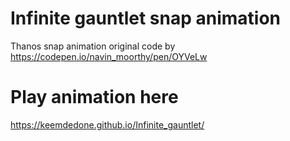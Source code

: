 # Infinite gauntlet snap animation
Thanos snap animation original code by https://codepen.io/navin_moorthy/pen/OYVeLw

# Play animation here
https://keemdedone.github.io/Infinite_gauntlet/
